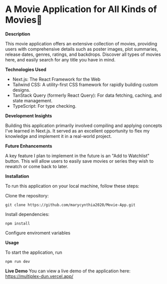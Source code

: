 # A Movie Application for All Kinds of Movies🍿

**Description**

This movie application offers an extensive collection of movies, providing users with comprehensive details such as poster images, plot summaries, release dates, genres, ratings, and backdrops. Discover all types of movies  here, and easily search for any title you have in mind.

**Technologies Used**
* Next.js: The React Framework for the Web
* Tailwind CSS: A utility-first CSS framework for rapidly building custom designs.
* TanStack Query (formerly React Query): For data fetching, caching, and state management.
* TypeScript: For type checking.

**Development Insights**

Building this application primarily involved compiling and applying concepts I've learned in Next.js. It served as an excellent opportunity to flex my knowledge and implement it in a real-world project.

**Future Enhancements**

A key feature I plan to implement in the future is an "Add to Watchlist" button. This will allow users to easily save movies or series they wish to rewatch or come back to later.

**Installation**

To run this application on your local machine, follow these steps:

Clone the repository:

```
git clone https://github.com/marycynthia2020/Movie-App.git
```

Install dependencies:

```
npm install
```
Configure enviroment variables

**Usage**

To start the application, run 
```
npm run dev
```

**Live Demo**
You can view a live demo of the application here:
https://multiplex-dun.vercel.app/

